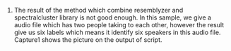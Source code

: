 1.	The result of the method which combine resemblyzer and spectralcluster library is not good enough. In this sample, we give a audio file which has two people taking to each other, however the result give us six labels which means it identify six speakers in this audio file. Capture1 shows the picture on the output of script.
